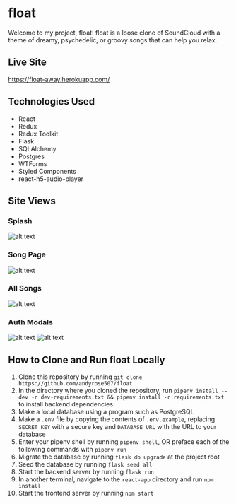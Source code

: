 # float

Welcome to my project, float! float is a loose clone of SoundCloud with a theme of dreamy, psychedelic, or groovy songs that can help you relax. 

## Live Site
https://float-away.herokuapp.com/

## Technologies Used
- React
- Redux
- Redux Toolkit
- Flask
- SQLAlchemy
- Postgres
- WTForms
- Styled Components
- react-h5-audio-player

## Site Views
### Splash
![alt text](https://media.discordapp.net/attachments/858135958729392152/938857196589043742/float-homepage.PNG?width=1001&height=584)

### Song Page
![alt text](https://media.discordapp.net/attachments/858135958729392152/938857259033829476/float-songpage.PNG?width=925&height=584)

### All Songs
![alt text](https://media.discordapp.net/attachments/858135958729392152/938859516215296020/unknown.png?width=798&height=584)

### Auth Modals
![alt text](https://media.discordapp.net/attachments/858135958729392152/938859284651966474/unknown.png?width=509&height=584)
![alt text](https://media.discordapp.net/attachments/858135958729392152/938859415065473054/unknown.png)

## How to Clone and Run float Locally
1. Clone this repository by running `git clone https://github.com/andyrose507/float`
2. In the directory where you cloned the repository, run `pipenv install --dev -r dev-requirements.txt && pipenv install -r requirements.txt` to install backend dependencies
3. Make a local database using a program such as PostgreSQL
4. Make a `.env` file by copying the contents of `.env.example`, replacing `SECRET_KEY` with a secure key and `DATABASE_URL` with the URL to your database
5. Enter your pipenv shell by running `pipenv shell`, OR preface each of the following commands with `pipenv run`
6. Migrate the database by running `flask db upgrade` at the project root
7. Seed the database by running `flask seed all`
8. Start the backend server by running `flask run`
9. In another terminal, navigate to the `react-app` directory and run  `npm install`
10. Start the frontend server by running `npm start` 
